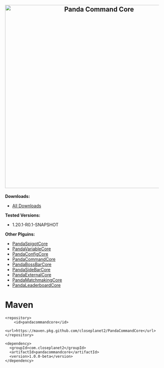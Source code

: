 <h2 align="center">
<br>
<img src="images/PandaCommandCore.png" alt="Panda Command Core" width="600">
<br>
</h2>

**Downloads:**
- [All Downloads](https://github.com/Closeplanet2/PandaCommandCore/releases)

**Tested Versions:**
- 1.20.1-R0.1-SNAPSHOT

**Other Plguins:**
- [PandaSpigotCore](https://github.com/Closeplanet2/PandaSpigotCore)
- [PandaVariableCore](https://github.com/Closeplanet2/PandaVariableCore)
- [PandaConfigCore](https://github.com/Closeplanet2/PandaConfigCore)
- [PandaCommandCore](https://github.com/Closeplanet2/PandaCommandCore)
- [PandaBossBarCore](https://github.com/Closeplanet2/PandaBossBarCore)
- [PandaSideBarCore](https://github.com/Closeplanet2/PandaSideBarCore)
- [PandaExternalCore](https://github.com/Closeplanet2/PandaExternalCore)
- [PandaMatchmakingCore](https://github.com/Closeplanet2/PandaMatchmakingCore)
- [PandaLeaderboardCore](https://github.com/Closeplanet2/PandaLeaderboardCore)

# Maven
```
<repository>
    <id>pandacommandcore</id>
    <url>https://maven.pkg.github.com/closeplanet2/PandaCommandCore</url>
</repository>
```
```
<dependency>
  <groupId>com.closeplanet2</groupId>
  <artifactId>pandacommandcore</artifactId>
  <version>1.0.0-beta</version>
</dependency>
```
